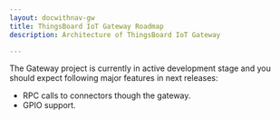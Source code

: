 ```yaml
---
layout: docwithnav-gw
title: ThingsBoard IoT Gateway Roadmap
description: Architecture of ThingsBoard IoT Gateway

---
```


The Gateway project is currently in active development stage and you should expect following major features in next releases:

 - RPC calls to connectors though the gateway.
 - GPIO support.

